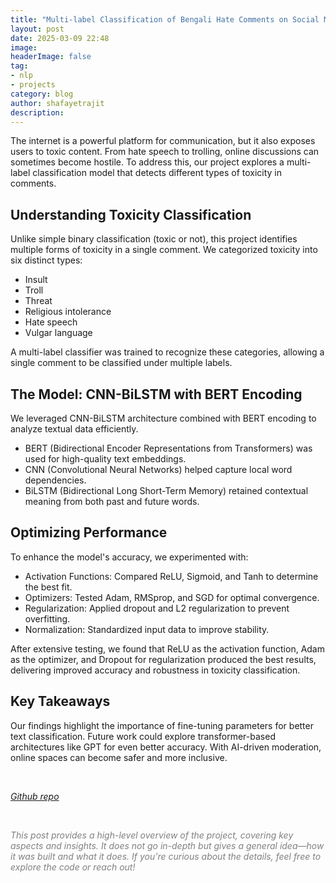 ```yaml
---
title: "Multi-label Classification of Bengali Hate Comments on Social Media"
layout: post
date: 2025-03-09 22:48
image: 
headerImage: false
tag:
- nlp
- projects
category: blog
author: shafayetrajit
description: 
---
```

The internet is a powerful platform for communication, but it also exposes users to toxic content. From hate speech to trolling, online discussions can sometimes become hostile. To address this, our project explores a multi-label classification model that detects different types of toxicity in comments.

## Understanding Toxicity Classification

Unlike simple binary classification (toxic or not), this project identifies multiple forms of toxicity in a single comment. We categorized toxicity into six distinct types:

- Insult
- Troll
- Threat
- Religious intolerance
- Hate speech
- Vulgar language



A multi-label classifier was trained to recognize these categories, allowing a single comment to be classified under multiple labels.

## The Model: CNN-BiLSTM with BERT Encoding

We leveraged CNN-BiLSTM architecture combined with BERT encoding to analyze textual data efficiently.

- BERT (Bidirectional Encoder Representations from Transformers) was used for high-quality text embeddings.
- CNN (Convolutional Neural Networks) helped capture local word dependencies.
- BiLSTM (Bidirectional Long Short-Term Memory) retained contextual meaning from both past and future words.

## Optimizing Performance
To enhance the model's accuracy, we experimented with:

- Activation Functions: Compared ReLU, Sigmoid, and Tanh to determine the best fit.
- Optimizers: Tested Adam, RMSprop, and SGD for optimal convergence.
- Regularization: Applied dropout and L2 regularization to prevent overfitting.
- Normalization: Standardized input data to improve stability.



After extensive testing, we found that ReLU as the activation function, Adam as the optimizer, and Dropout for regularization produced the best results, delivering improved accuracy and robustness in toxicity classification.

## Key Takeaways

Our findings highlight the importance of fine-tuning parameters for better text classification. Future work could explore transformer-based architectures like GPT for even better accuracy. With AI-driven moderation, online spaces can become safer and more inclusive.

<br>

*[Github repo](https://github.com/ShafayetRajit/Multi-label-Classification-of-Bengali-Hate-Comments-on-Social-Media)*


<br>

<span style="color:gray"><em>This post provides a high-level overview of the project, covering key aspects and insights. It does not go in-depth but gives a general idea&mdash;how it was built and what it does. If you're curious about the details, feel free to explore the code or reach out!</em></span>
